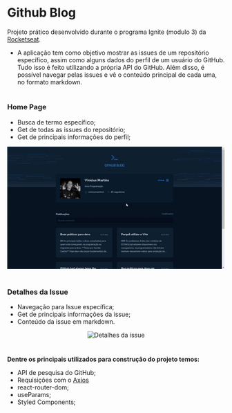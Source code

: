 

# Github Blog
Projeto prático desenvolvido durante o programa Ignite (modulo 3) da [Rocketseat](https://rocketseat.com.br/). 

- A aplicação tem como objetivo mostrar as issues de um repositório específico, assim como alguns dados do perfil de um usuário do GitHub. Tudo isso é feito utilizando a própria API do GitHub. Além disso, é possível navegar pelas issues e vê o conteúdo principal de cada uma, no formato markdown.
#

### Home Page
- Busca de termo específico;
- Get de todas as issues do repositório;
- Get de principais informações do perfil;
</div>
<div align="center">

  ![Página Home](https://github.com/viniciusmartins1/github-blog/blob/main/assets/readme/page_home.gif)
  
</div>

<div>

#
### Detalhes da Issue
- Navegação para Issue específica;
- Get de principais informações da issue;
- Conteúdo da issue em markdown.
</div>

<div align="center">

  ![Detalhes da issue](https://github.com/viniciusmartins1/github-blog/blob/main/assets/readme/post_page.gif)
  
</div>

#
**Dentre os principais utilizados para construção do projeto temos:**
  
- API de pesquisa do GitHub;
- Requisições com o [Axios](https://axios-http.com/ptbr/docs/intro)
- react-router-dom;
- useParams;
- Styled Components;
